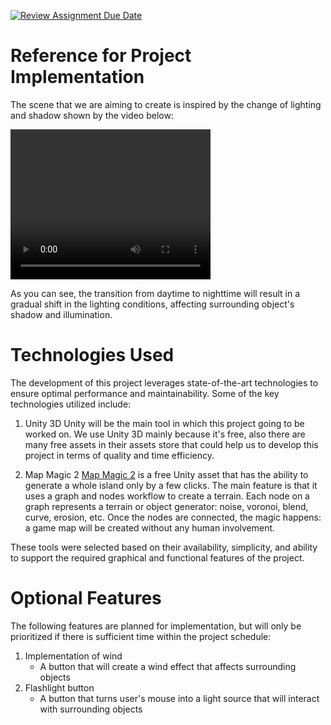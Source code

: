 [![Review Assignment Due Date](https://classroom.github.com/assets/deadline-readme-button-22041afd0340ce965d47ae6ef1cefeee28c7c493a6346c4f15d667ab976d596c.svg)](https://classroom.github.com/a/ZUtYscbQ)

# Reference for Project Implementation

  The scene that we are aiming to create is inspired by the change of lighting and shadow shown by the video below:

  <video width="320" height="240" controls>
  <source src="./assets/Final Project Overview/overview.mp4" type="video/mp4">
</video>

  As you can see, the transition from daytime to nighttime will result in a gradual shift in the lighting conditions, affecting surrounding object's shadow and illumination. 

# Technologies Used
  The development of this project leverages state-of-the-art technologies to ensure optimal performance and maintainability. Some of the key technologies utilized include:

  1. Unity 3D
  Unity will be the main tool in which this project going to be worked on. We use Unity 3D mainly because it's free, also there are many free assets in their assets store that could help us to develop this project in terms of quality and time efficiency.

  2. Map Magic 2
  [Map Magic 2](https://assetstore.unity.com/packages/tools/terrain/mapmagic-2-165180#description) is a free Unity asset that has the ability to generate a whole island only by a few clicks. The main feature is that it uses a graph and nodes workflow to create a terrain. Each node on a graph represents a terrain or object generator: noise, voronoi, blend, curve, erosion, etc. Once the nodes are connected, the magic happens: a game map will be created without any human involvement.

  These tools were selected based on their availability, simplicity, and ability to support the required graphical and functional features of the project.


# Optional Features

  The following features are planned for implementation, but will only be prioritized if there is sufficient time within the project schedule:

  1. Implementation of wind
     -  A button that will create a wind effect that affects surrounding objects
  2. Flashlight button
     - A button that turns user's mouse into a light source that will interact with surrounding objects 

